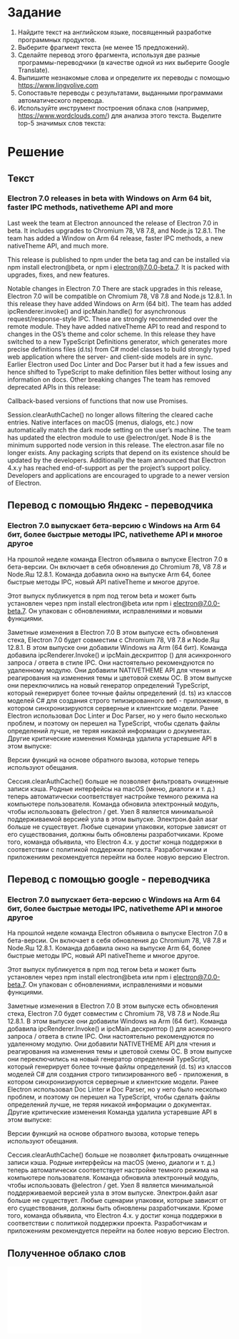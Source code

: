 # Задание

1. Найдите текст на английском языке, посвященный
разработке программных продуктов.
2. Выберите фрагмент текста (не менее 15 предложений).
3. Сделайте перевод этого фрагмента, используя две разные
программы-переводчики (в качестве одной из них выберите Google Translate).
4. Выпишите незнакомые слова и определите их переводы с помощью
https://www.lingvolive.com  
5. Сопоставьте переводы с результатами, выданными программами
автоматического перевода.
6. Используйте инструмент построения облака слов (например,
https://www.wordclouds.com/) для анализа этого текста. Выделите top-5 значимых
слов текста:

# Решение

## Текст

### Electron 7.0 releases in beta with Windows on Arm 64 bit, faster IPC methods, nativetheme API and more

Last week the team at Electron announced the release of Electron 7.0 in beta. It includes upgrades to Chromium 78, V8 7.8, and Node.js 12.8.1. The team has added a Window on Arm 64 release, faster IPC methods, a new nativeTheme API, and much more.

This release is published to npm under the beta tag and can be installed via npm install electron@beta, or npm i electron@7.0.0-beta.7. It is packed with upgrades, fixes, and new features.

Notable changes in Electron 7.0
There are stack upgrades in this release, Electron 7.0 will be compatible on Chromium 78, V8 7.8 and Node.js 12.8.1.
In this release they have added Windows on Arm (64 bit).
The team has added ipcRenderer.invoke() and ipcMain.handle() for asynchronous request/response-style IPC. These are strongly recommended over the remote module.
They have added nativeTheme API to read and respond to changes in the OS’s theme and color scheme.
In this release they have switched to a new TypeScript Definitions generator, which generates more precise definitions files (d.ts) from C# model classes to build strongly typed web application where the server- and client-side models are in sync. Earlier Electron used Doc Linter and Doc Parser but it had a few issues and hence shifted to TypeScript to make definition files better without losing any information on docs.
Other breaking changes
The team has removed deprecated APIs in this release:

Callback-based versions of functions that now use Promises.

Session.clearAuthCache() no longer allows filtering the cleared cache entries.
Native interfaces on macOS (menus, dialogs, etc.) now automatically match the dark mode setting on the user’s machine.
The team has updated the electron module to use @electron/get. Node 8 is the minimum supported node version in this release.
The electron.asar file no longer exists. Any packaging scripts that depend on its existence should be updated by the developers.
Additionally the team announced that Electron 4.x.y has reached end-of-support as per the project’s support policy. Developers and applications are encouraged to upgrade to a newer version of Electron.

## Перевод с помощью Яндекс - переводчика

### Electron 7.0 выпускает бета-версию с Windows на Arm 64 бит, более быстрые методы IPC, nativetheme API и многое другое

На прошлой неделе команда Electron объявила о выпуске Electron 7.0 в бета-версии. Он включает в себя обновления до Chromium 78, V8 7.8 и Node.Яш 12.8.1. Команда добавила окно на выпуске Arm 64, более быстрые методы IPC, новый API nativeTheme и многое другое.

Этот выпуск публикуется в npm под тегом beta и может быть установлен через npm install electron@beta или npm i electron@7.0.0-beta.7. Он упакован с обновлениями, исправлениями и новыми функциями.

Заметные изменения в Electron 7.0
В этом выпуске есть обновления стека, Electron 7.0 будет совместим с Chromium 78, V8 7.8 и Node.Яш 12.8.1.
В этом выпуске они добавили Windows на Arm (64 бит).
Команда добавила ipcRenderer.Invoke() и ipcMain.дескриптор () для асинхронного запроса / ответа в стиле IPC. Они настоятельно рекомендуются по удаленному модулю.
Они добавили NATIVETHEME API для чтения и реагирования на изменения темы и цветовой схемы ОС.
В этом выпуске они переключились на новый генератор определений TypeScript, который генерирует более точные файлы определений (d. ts) из классов моделей C# для создания строго типизированного веб - приложения, в котором синхронизируются серверные и клиентские модели. Ранее Electron использовал Doc Linter и Doc Parser, но у него было несколько проблем, и поэтому он перешел на TypeScript, чтобы сделать файлы определений лучше, не теряя никакой информации о документах.
Другие критические изменения
Команда удалила устаревшие API в этом выпуске:

Версии функций на основе обратного вызова, которые теперь используют обещания.

Сессия.clearAuthCache() больше не позволяет фильтровать очищенные записи кэша.
Родные интерфейсы на macOS (меню, диалоги и т. д.) теперь автоматически соответствует настройке темного режима на компьютере пользователя.
Команда обновила электронный модуль, чтобы использовать @electron / get. Узел 8 является минимальной поддерживаемой версией узла в этом выпуске.
Электрон.файл asar больше не существует. Любые сценарии упаковки, которые зависят от его существования, должны быть обновлены разработчиками.
Кроме того, команда объявила, что Electron 4.x. y достиг конца поддержки в соответствии с политикой поддержки проекта. Разработчикам и приложениям рекомендуется перейти на более новую версию Electron.

## Перевод с помощью google - переводчика

### Electron 7.0 выпускает бета-версию с Windows на Arm 64 бит, более быстрые методы IPC, nativetheme API и многое другое

На прошлой неделе команда Electron объявила о выпуске Electron 7.0 в бета-версии. Он включает в себя обновления до Chromium 78, V8 7.8 и Node.Яш 12.8.1. Команда добавила окно на выпуске Arm 64, более быстрые методы IPC, новый API nativeTheme и многое другое.

Этот выпуск публикуется в npm под тегом beta и может быть установлен через npm install electron@beta или npm i electron@7.0.0-beta.7. Он упакован с обновлениями, исправлениями и новыми функциями.

Заметные изменения в Electron 7.0
В этом выпуске есть обновления стека, Electron 7.0 будет совместим с Chromium 78, V8 7.8 и Node.Яш 12.8.1.
В этом выпуске они добавили Windows на Arm (64 бит).
Команда добавила ipcRenderer.Invoke() и ipcMain.дескриптор () для асинхронного запроса / ответа в стиле IPC. Они настоятельно рекомендуются по удаленному модулю.
Они добавили NATIVETHEME API для чтения и реагирования на изменения темы и цветовой схемы ОС.
В этом выпуске они переключились на новый генератор определений TypeScript, который генерирует более точные файлы определений (d. ts) из классов моделей C# для создания строго типизированного веб - приложения, в котором синхронизируются серверные и клиентские модели. Ранее Electron использовал Doc Linter и Doc Parser, но у него было несколько проблем, и поэтому он перешел на TypeScript, чтобы сделать файлы определений лучше, не теряя никакой информации о документах.
Другие критические изменения
Команда удалила устаревшие API в этом выпуске:

Версии функций на основе обратного вызова, которые теперь используют обещания.

Сессия.clearAuthCache() больше не позволяет фильтровать очищенные записи кэша.
Родные интерфейсы на macOS (меню, диалоги и т. д.) теперь автоматически соответствует настройке темного режима на компьютере пользователя.
Команда обновила электронный модуль, чтобы использовать @electron / get. Узел 8 является минимальной поддерживаемой версией узла в этом выпуске.
Электрон.файл asar больше не существует. Любые сценарии упаковки, которые зависят от его существования, должны быть обновлены разработчиками.
Кроме того, команда объявила, что Electron 4.x. y достиг конца поддержки в соответствии с политикой поддержки проекта. Разработчикам и приложениям рекомендуется перейти на более новую версию Electron.

## Полученное облако слов

![Облако слов](/ITinEnglish/lab1/result.md)
